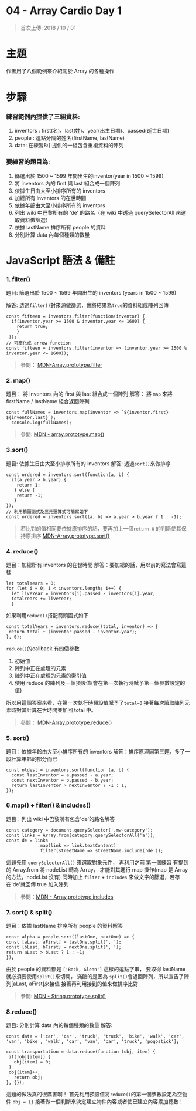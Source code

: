 # 04 - Array Cardio Day 1

> 首次上傳: 2018 / 10 / 01

# 主題

作者用了八個範例來介紹關於 Array 的各種操作

# 步驟

### 練習範例內提供了三組資料:

1. inventors : first(名)、last(姓)、year(出生日期)、passed(逝世日期)
2. people : 逗點分隔的姓名(firstName, lastName)
3. data: 在練習8中提供的一組包含重複資料的陣列

### 要練習的題目為:

1. 篩選出於 1500 ~ 1599 年間出生的inventor(year in 1500 ~ 1599)
2. 將 inventors 內的 first 與 last 組合成一個陣列
3. 依據生日由大至小排序所有的 inventors
4. 加總所有 inventors 的在世時間
5. 依據年齡由大至小排序所有的 inventors
6. 列出 wiki 中巴黎所有的 ‘de’ 的路名（在 wiki 中透過 querySelectorAll 來選取資料做篩選）
7. 依據 lastName 排序所有 people 的資料
8. 分別計算 data 內每個種類的數量

# JavaScript 語法 & 備註

### 1. filter()

  題目: 篩選出於 1500 ~ 1599 年間出生的 inventors (years in 1500 ~ 1599)
  
  解答: 透過`filter()`對來源做篩選，會將結果為`true`的資料組成陣列回傳


```
const fifteen = inventors.filter(function(inventor) {
  if(inventor.year >= 1500 & inventor.year <= 1600) {
    return true;
    }
 });
// 可簡化成 arrow function
const fifteen = inventors.filter(inventor => (inventor.year >= 1500 % inventor.year <= 1600));
```

> 參閱： <a href="https://developer.mozilla.org/en-US/docs/Web/JavaScript/Reference/Global_Objects/Array/filter"> MDN-Array.prototype.filter</a>

### 2. map()

  題目： 將 inventors 內的 first 與 last 組合成一個陣列
  解答： 將 `map` 來將 firstName / lastName 組合返回陣列

```
const fullNames = inventors.map(inventor => `${inventor.first} ${inventor.last}`);
  console.log(fullNames);
```

> 參閱: <a href="https://developer.mozilla.org/en-US/docs/Web/JavaScript/Reference/Global_Objects/Array/map"> MDN - array.prototype.map()</a>

### 3.sort()

  題目: 依據生日由大至小排序所有的 inventors
  解答: 透過`sort()`來做排序

```
const ordered = inventors.sort(function(a, b) {
  if(a.year > b.year) {
    return 1;
   } else {
    return -1;
   }
});
// 利用箭頭函式及三元運算式可簡寫如下
const ordered = inventors.sort((a, b) => a.year > b.year ? 1 : -1);
```

> 若比對的值相同要依據原排序的話，要再加上一個`return 0` 的判斷使其保持原排序
> <a href="https://developer.mozilla.org/en-US/docs/Web/JavaScript/Reference/Global_Objects/Array/sort"> MDN-Array.prototype.sort()</a>

### 4. reduce()

  題目：加總所有 inventors 的在世時間
  解答：要加總的話，用以前的寫法會寫這樣
  
```
let totalYears = 0;
for (let i = 0; i < inventors.length; i++) {
  let liveYear = inventors[i].passed - inventors[i].year;
  totalYears += liveYear;
  }
```
 如果利用`reduce()`搭配箭頭函式如下
 ```
const totalYears = inventors.reduce((total, inventor) => {
  return total + (inventor.passed - inventor.year);
}, 0);
```

`reduce()`的callback 有四個參數

1. 初始值
2. 陣列中正在處理的元素
3. 陣列中正在處理的元素的索引值
4. 使用 reduce 的陣列及一個預設值(會在第一次執行時賦予第一個參數設定的值)

所以用這個答案來看，在第一次執行時預設值賦予了`total=0`
接著每次讀取陣列元素時對其計算在世時間並加回 total 中。

> 參閱： <a href="https://developer.mozilla.org/en-US/docs/Web/JavaScript/Reference/Global_Objects/Array/reduce"> MDN-Array.prototype.reduce()</a>

### 5. sort()

  題目：依據年齡由大至小排序所有的 inventors
  解答：排序原理同第三題，多了一段計算年齡的部分而已
  
```
const oldest = inventors.sort(function (a, b) {
  const lastInventor = a.passed - a.year;
  const nextInventor = b.passed - b.year;
  return lastInventor > nextInventor ? -1 : 1;
});
```

### 6.map() + filter() & includes()

  題目：列出 wiki 中巴黎所有包含'de'的路名解答
  
```
const category = document.querySelector('.mw-category');
const links = Array.from(category.querySelectorAll('a'));
const de = links
            .map(link => link.textContent)
            .filter(streetName => streetName.include('de'));
```

這題先用 `querySelectorAll()` 來選取對象元件，
再利用之前<a href="https://github.com/RSyehann/JavaScript-30/tree/master/Day%201%20-%20JavaScript%20Drum%20kit"> 第一個練習 </a> 有提到的 Array.from 將 nodeList 轉為 Array，
才能對其進行 map 操作(map 是 Array 的方法，nodeList 沒有)
同時加上 `filter` + `includes` 來做文字的篩選，若存在'de'就回傳 true 加入陣列

> 參閱：<a href="https://developer.mozilla.org/en-US/docs/Web/JavaScript/Reference/Global_Objects/Array/includes">MDN - Array.prototype.includes</a>

### 7. sort() & split()

  題目：依據 lastName 排序所有 people 的資料解答
  
  ```
  const alpha = people.sort((lastOne, nextOne) => {
  const [aLast, aFirst] = lastOne.split(', ');
  const [bLast, bFirst] = nextOne.split(', ');
  return aLast > bLast ? 1 : -1;
 });
  ```
 
 
 由於 people 的資料都是 `['Beck, Glenn']` 這樣的逗點字串，
 要取得 lastName 就必須要使用`split()`來切開，
 滿酷的是因為 `split()`會返回陣列，所以宣告了陣列[aLast, aFirst]來接值
 接著再利用接到的值來做排序比對
 
 > 參閱: <a href="https://developer.mozilla.org/en-US/docs/Web/JavaScript/Reference/Global_Objects/String/split"> MDN - String.prototype.split()</a>
 
 ### 8.reduce()
 
   題目: 分別計算 data 內的每個種類的數量
   解答:
 ```
 const data = ['car', 'car', 'truck', 'truck', 'bike', 'walk', 'car', 'van', 'bike', 'walk', 'car', 'van', 'car', 'truck', 'pogostick'];
 
 const transportation = data.reduce(function (obj, item) {
  if(!obj[item]) {
    obj[item] = 0;
  }
  obj[item]++;
    return obj;
}, {});
```

這題的做法真的很厲害啊！
首先利用預設值將`reduce()`的第一個參數設定為空物件 `obj = {}`
接著做一個判斷來決定建立物件內容或者使已建立內容累加總數！


 
